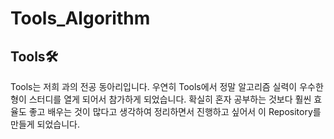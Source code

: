 # Tools_Algorithm

## Tools🛠
Tools는 저희 과의 전공 동아리입니다. 
우연히 Tools에서 정말 알고리즘 실력이 우수한 형이 스터디를 열게 되어서 참가하게 되었습니다.
확실히 혼자 공부하는 것보다 훨씬 효율도 좋고 배우는 것이 많다고 생각하여 정리하면서 진행하고 싶어서 이 Repository를 만들게 되었습니다.
